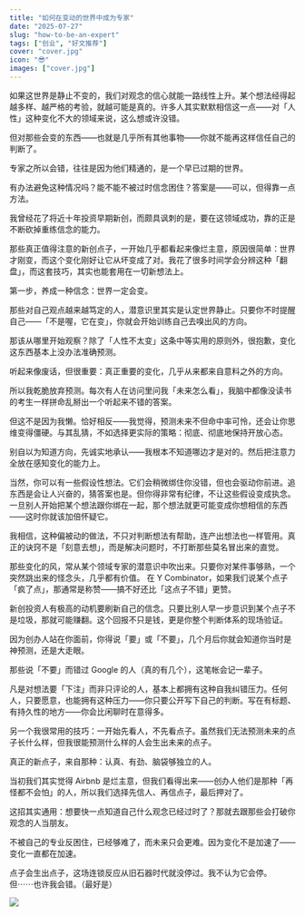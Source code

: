 ```yaml
---
title: "如何在变动的世界中成为专家"
date: "2025-07-27"
slug: "how-to-be-an-expert"
tags: ["创业", "好文推荐"]
cover: "cover.jpg"
icon: "😎"
images: ["cover.jpg"]
---
```

如果这世界是静止不变的，我们对观念的信心就能一路线性上升。某个想法经得起越多样、越严格的考验，就越可能是真的。许多人其实默默相信这一点——对「人性」这种变化不大的领域来说，这么想或许没错。



但对那些会变的东西——也就是几乎所有其他事物——你就不能再这样信任自己的判断了。



专家之所以会错，往往是因为他们精通的，是一个早已过期的世界。



有办法避免这种情况吗？能不能不被过时信念困住？答案是——可以，但得靠一点方法。



我曾经花了将近十年投资早期新创，而颇具讽刺的是，要在这领域成功，靠的正是不断砍掉重练信念的能力。



那些真正值得注意的新创点子，一开始几乎都看起来像烂主意，原因很简单：世界才刚变，而这个变化刚好让它从坏变成了对。我花了很多时间学会分辨这种「翻盘」，而这套技巧，其实也能套用在一切新想法上。



第一步，养成一种信念：世界一定会变。



那些对自己观点越来越笃定的人，潜意识里其实是认定世界静止。只要你不时提醒自己——「不是喔，它在变」，你就会开始训练自己去嗅出风的方向。



那该从哪里开始观察？除了「人性不太变」这条中等实用的原则外，很抱歉，变化这东西基本上没办法准确预测。



听起来像废话，但很重要：真正重要的变化，几乎从来都来自意料之外的方向。



所以我乾脆放弃预测。每次有人在访问里问我「未来怎么看」，我脑中都像没读书的考生一样拼命乱掰出一个听起来不错的答案。



但这不是因为我懒。恰好相反——我觉得，预测未来不但命中率可怜，还会让你思维变得僵硬。与其乱猜，不如选择更实际的策略：彻底、彻底地保持开放心态。



别自以为知道方向，先诚实地承认——我根本不知道哪边才是对的。然后把注意力全放在感知变化的能力上。



当然，你可以有一些假设性想法。它们会稍微绑住你没错，但也会驱动你前进。追东西是会让人兴奋的，猜答案也是。但你得非常有纪律，不让这些假设变成执念。
一旦别人开始把某个想法跟你绑在一起，那个想法就更可能变成你想相信的东西——这时你就该加倍怀疑它。



我相信，这种偏被动的做法，不只对判断想法有帮助，连产出想法也一样管用。真正的诀窍不是「刻意去想」，而是解决问题时，不打断那些莫名冒出来的直觉。



那些变化的风，常从某个领域专家的潜意识中吹出来。只要你对某件事够熟，一个突然跳出来的怪念头，几乎都有价值。
在 Y Combinator，如果我们说某个点子「疯了点」，那通常是称赞——搞不好还比「这点子不错」更赞。



新创投资人有极高的动机要刷新自己的信念。只要比别人早一步意识到某个点子不是垃圾，那就可能赚翻。这个回报不只是钱，更是你整个判断体系的现场验证。



因为创办人站在你面前，你得说「要」或「不要」，几个月后你就会知道你当时是神预测，还是大走眼。



那些说「不要」而错过 Google 的人（真的有几个），这笔帐会记一辈子。



凡是对想法要「下注」而非只评论的人，基本上都拥有这种自我纠错压力。任何人，只要愿意，也能拥有这种压力——你只要公开写下自己的判断。写在有标题、有持久性的地方——你会比闲聊时在意得多。



另一个我很常用的技巧：一开始先看人，不先看点子。虽然我们无法预测未来的点子长什么样，但我很能预测什么样的人会生出未来的点子。



真正的新点子，来自那种：认真、有劲、脑袋够独立的人。



当初我们其实觉得 Airbnb 是烂主意，但我们看得出来——创办人他们是那种「再怪都不会怕」的人，所以我们选择先信人、再信点子，最后押对了。



这招其实通用：想要快一点知道自己什么观念已经过时了？那就去跟那些会打破你观念的人当朋友。



不被自己的专业反困住，已经够难了，而未来只会更难。因为变化不是加速了——变化一直都在加速。



点子会生出点子，这场连锁反应从旧石器时代就没停过。我不认为它会停。
但⋯⋯也许我会错。（最好是）




![](https://prod-files-secure.s3.us-west-2.amazonaws.com/112d0858-5090-4d34-a606-b75eb8d65fd2/46476355-9cf3-4e99-9b7a-3531bc426380/1000202064.png?X-Amz-Algorithm=AWS4-HMAC-SHA256&X-Amz-Content-Sha256=UNSIGNED-PAYLOAD&X-Amz-Credential=ASIAZI2LB466Q5GRATDR%2F20251030%2Fus-west-2%2Fs3%2Faws4_request&X-Amz-Date=20251030T073050Z&X-Amz-Expires=3600&X-Amz-Security-Token=IQoJb3JpZ2luX2VjEC8aCXVzLXdlc3QtMiJHMEUCIQDRYtKuQnK41A%2BQ%2Fot7xBRRVgy%2FVduBVCsL9%2Bs5NhX8ggIgZATWiJZcfdjLbeCQi16iQpMMlVrKnWzMdZXK8KGDV7oqiAQI6P%2F%2F%2F%2F%2F%2F%2F%2F%2F%2FARAAGgw2Mzc0MjMxODM4MDUiDOF2rBb84xbWZlgFQircA3sD7Ns6tMNzIdvM1tZAiLI3vk4V8L4C%2FQg0mYL6hkAXUotY40%2FBSqnyJjDvwCVVyqB8JcXQM%2FWmXYXGupc9DrH%2Bi0ERwZdnOTQLumOFaTQZ6rqHEEuTV8yauPX2SXhviEe0HavVinpe%2BfPgpJtzNczLITIiu4xW84VZqlhM7ASVnelBUbllWOHeLyVMNLattrtSQ5XhMASEhMkaZr3IXviN7%2BKQDpwi2DUcFyrdE7%2FUxlAWwxw57CN%2FUaGpmrVllhti4pmP6k1fHYXahQA57aIDzfa%2FC8v9l66sZo37JP7TA1x7Afn7NYXhqVI7gDfunHCFq0OjPKYcjRtLnXY%2FEVdiSImWtrsSJJSS438zgw5I5zka4bPccF5aDjaLEs0S3O0CzDN00Ln0xQXYMk%2BEtRsGsehbBUAfKWEhCsiqzNAJdXQHx%2Bh4vsyP4iCVJ%2BJA70w9CmH%2BDyUl6xHigBZFxN%2Boh4Bm6LySL8WSXPWD5TjOUjFM4qKO%2BqmIrDT%2BaNZB1pXebeNi5RLO54lNspGr9rqtDq12%2FX%2BOAc1qtO0EeUkiF4e3br%2F6CMgXCtlIOK%2Bes%2BgkivSmVUvKHsyDw4lvx0l1AS2sZrkdcOlXTS4If67uDaJkrmLeyt02Z32tMNCVjMgGOqUBRKQiO0a0qz7BhyWMtUM%2F7vEgkg182l8GxnSpA8tTLlCo4HyQl4yOoiy4ssVoPAVXfQYut%2BpOByECbDhCMzLOYSm6eCF1LpDrBKVuBRm0R0U8lCXkmgjsh7V3AZEtVThB414fl2j28lk5logi6OeTKsIIRQT9EtY5TCRWxWV3SIgQUlYvqo79bZAIjjMvcJvuXuUfmvKO64hHTXAsl6eTom0fRodf&X-Amz-Signature=5adda2e0899686f4be4f60e691e8dde4cd6519f4f7ffc3c9f21fc7d3e456eaa5&X-Amz-SignedHeaders=host&x-amz-checksum-mode=ENABLED&x-id=GetObject)

